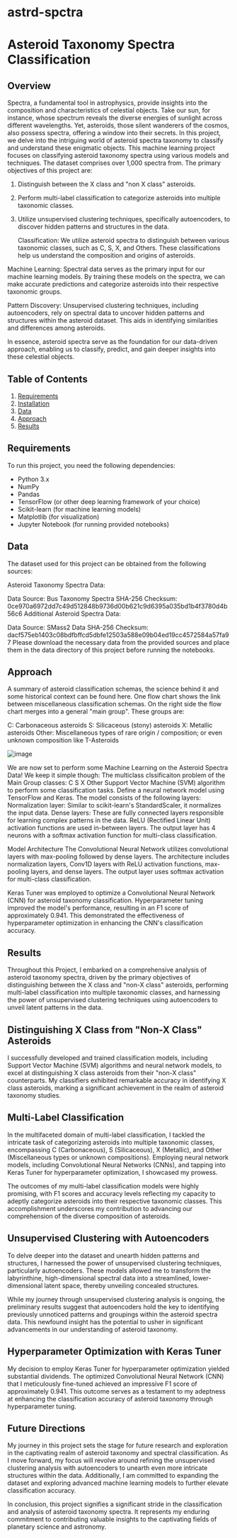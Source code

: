 # astrd-spctra
# Asteroid Taxonomy Spectra Classification

## Overview
Spectra, a fundamental tool in astrophysics, provide insights into the composition and characteristics of celestial objects. Take our sun, for instance, whose spectrum reveals the diverse energies of sunlight across different wavelengths. Yet, asteroids, those silent wanderers of the cosmos, also possess spectra, offering a window into their secrets. In this project, we delve into the intriguing world of asteroid spectra taxonomy to classify and understand these enigmatic objects.
This  machine learning project focuses on classifying asteroid taxonomy spectra using various models and techniques. The dataset comprises over 1,000 spectra from.
The primary objectives of this project are:

1. Distinguish between the X class and "non X class" asteroids.
2. Perform multi-label classification to categorize asteroids into multiple taxonomic classes.
3. Utilize unsupervised clustering techniques, specifically autoencoders, to discover hidden patterns and structures in the data.

   Classification: We utilize asteroid spectra to distinguish between various taxonomic classes, such as C, S, X, and Others. These classifications help us understand the composition and origins of asteroids.

Machine Learning: Spectral data serves as the primary input for our machine learning models. By training these models on the spectra, we can make accurate predictions and categorize asteroids into their respective taxonomic groups.

Pattern Discovery: Unsupervised clustering techniques, including autoencoders, rely on spectral data to uncover hidden patterns and structures within the asteroid dataset. This aids in identifying similarities and differences among asteroids.

In essence, asteroid spectra serve as the foundation for our data-driven approach, enabling us to classify, predict, and gain deeper insights into these celestial objects.

## Table of Contents

1. [Requirements](#requirements)
2. [Installation](#installation)
3. [Data](#data)
4. [Approach](#approach)
5. [Results](#results)


## Requirements

To run this project, you need the following dependencies:

- Python 3.x
- NumPy
- Pandas
- TensorFlow (or other deep learning framework of your choice)
- Scikit-learn (for machine learning models)
- Matplotlib (for visualization)
- Jupyter Notebook (for running provided notebooks)

## Data
The dataset used for this project can be obtained from the following sources:

Asteroid Taxonomy Spectra Data:

Data Source: Bus Taxonomy Spectra
SHA-256 Checksum: 0ce970a6972dd7c49d512848b9736d00b621c9d6395a035bd1b4f3780d4b56c6
Additional Asteroid Spectra Data:

Data Source: SMass2 Data
SHA-256 Checksum: dacf575eb1403c08bdfbffcd5dbfe12503a588e09b04ed19cc4572584a57fa97
Please download the necessary data from the provided sources and place them in the data directory of this project before running the notebooks.


## Approach
A summary of asteroid classification schemas, the science behind it and some historical context can be found here. One flow chart shows the link between miscellaneous classification schemas. On the right side the flow chart merges into a general "main group". These groups are:

C: Carbonaceous asteroids
S: Silicaceous (stony) asteroids
X: Metallic asteroids
Other: Miscellaneous types of rare origin / composition; or even unknown composition like T-Asteroids

![image](https://github.com/akvk1712/astrd-spctra/assets/127722008/daabb5da-6e38-4ba8-9fce-3b86fec45e49)

We are now set to perform some Machine Learning on the Asteroid Spectra Data! We keep it simple though: The multiclass clssificaiton problem of the Main Group classes:
C
S
X
Other
Support Vector Machine (SVM) algorithm to perform some classification tasks.
Define a neural network model using TensorFlow and Keras. The model consists of the following layers:
Normalization layer: Similar to scikit-learn's StandardScaler, it normalizes the input data.
Dense layers: These are fully connected layers responsible for learning complex patterns in the data.
ReLU (Rectified Linear Unit) activation functions are used in-between layers.
The output layer has 4 neurons with a softmax activation function for multi-class classification.

Model Architecture
The Convolutional Neural Network utilizes convolutional layers with max-pooling followed by dense layers.
The architecture includes normalization layers, Conv1D layers with ReLU activation functions, max-pooling layers, and dense layers.
The output layer uses softmax activation for multi-class classification.

 Keras Tuner was employed to optimize a Convolutional Neural Network (CNN) for asteroid taxonomy classification. Hyperparameter tuning improved the model's performance, resulting in an F1 score of approximately 0.941. This demonstrated the effectiveness of hyperparameter optimization in enhancing the CNN's classification accuracy.

 ## Results
Throughout this Project, I embarked on a comprehensive analysis of asteroid taxonomy spectra, driven by the primary objectives of distinguishing between the X class and "non-X class" asteroids, performing multi-label classification into multiple taxonomic classes, and harnessing the power of unsupervised clustering techniques using autoencoders to unveil latent patterns in the data.

## Distinguishing X Class from "Non-X Class" Asteroids

I successfully developed and trained classification models, including Support Vector Machine (SVM) algorithms and neural network models, to excel at distinguishing X class asteroids from their "non-X class" counterparts. My classifiers exhibited remarkable accuracy in identifying X class asteroids, marking a significant achievement in the realm of asteroid taxonomy studies.

## Multi-Label Classification

In the multifaceted domain of multi-label classification, I tackled the intricate task of categorizing asteroids into multiple taxonomic classes, encompassing C (Carbonaceous), S (Silicaceous), X (Metallic), and Other (Miscellaneous types or unknown compositions). Employing neural network models, including Convolutional Neural Networks (CNNs), and tapping into Keras Tuner for hyperparameter optimization, I showcased my prowess.

The outcomes of my multi-label classification models were highly promising, with F1 scores and accuracy levels reflecting my capacity to adeptly categorize asteroids into their respective taxonomic classes. This accomplishment underscores my contribution to advancing our comprehension of the diverse composition of asteroids.

## Unsupervised Clustering with Autoencoders

To delve deeper into the dataset and unearth hidden patterns and structures, I harnessed the power of unsupervised clustering techniques, particularly autoencoders. These models allowed me to transform the labyrinthine, high-dimensional spectral data into a streamlined, lower-dimensional latent space, thereby unveiling concealed structures.

While my journey through unsupervised clustering analysis is ongoing, the preliminary results suggest that autoencoders hold the key to identifying previously unnoticed patterns and groupings within the asteroid spectra data. This newfound insight has the potential to usher in significant advancements in our understanding of asteroid taxonomy.

## Hyperparameter Optimization with Keras Tuner

My decision to employ Keras Tuner for hyperparameter optimization yielded substantial dividends. The optimized Convolutional Neural Network (CNN) that I meticulously fine-tuned achieved an impressive F1 score of approximately 0.941. This outcome serves as a testament to my adeptness at enhancing the classification accuracy of asteroid taxonomy through hyperparameter tuning.

## Future Directions

My journey in this project sets the stage for future research and exploration in the captivating realm of asteroid taxonomy and spectral classification. As I move forward, my focus will revolve around refining the unsupervised clustering analysis with autoencoders to unearth even more intricate structures within the data. Additionally, I am committed to expanding the dataset and exploring advanced machine learning models to further elevate classification accuracy.

In conclusion, this project signifies a significant stride in the classification and analysis of asteroid taxonomy spectra. It represents my enduring commitment to contributing valuable insights to the captivating fields of planetary science and astronomy.
 

